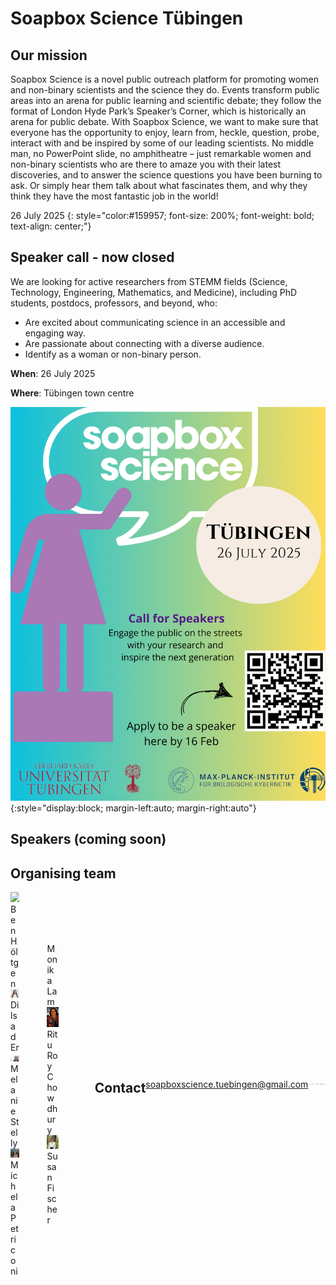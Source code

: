 # Soapbox Science Tübingen

## Our mission

Soapbox Science is a novel public outreach platform for promoting women and
non-binary scientists and the science they do. Events transform public areas
into an arena for public learning and scientific debate; they follow the format
of London Hyde Park’s Speaker’s Corner, which is historically an arena for
public debate. With Soapbox Science, we want to make sure that everyone has the
opportunity to enjoy, learn from, heckle, question, probe, interact with and be
inspired by some of our leading scientists. No middle man, no PowerPoint slide,
no amphitheatre – just remarkable women and non-binary scientists who are there
to amaze you with their latest discoveries, and to answer the science questions
you have been burning to ask. Or simply hear them talk about what
fascinates them, and why they think they have the most fantastic job in the
world!

26 July 2025
{: style="color:#159957; font-size: 200%; font-weight: bold; text-align: center;"}

## Speaker call - now closed

We are looking for active researchers from STEMM fields (Science, Technology,
Engineering, Mathematics, and Medicine), including PhD students, postdocs,
professors, and beyond, who:

- Are excited about communicating science in an accessible and engaging way.
- Are passionate about connecting with a diverse audience.
- Identify as a woman or non-binary person.

**When**: 26 July 2025

**Where**: Tübingen town centre


![Soapbox science logo](./assets/soapbox_science_info.png){:style="display:block; margin-left:auto; margin-right:auto"}

## Speakers (coming soon)

## Organising team

<div style="display: inline-flex; width=100%; align-items: center;">
<div>
 <div style="object-fit: contain; width: 24%">
  <img src="./assets/Ben_Höltgen.jpg" />
  Ben Höltgen
 </div>

 <div style="object-fit: contain; width: 24%">
  <img src="./assets/Er_Dilsad.jpg" />
  Dilsad Er
 </div>

 <div style="object-fit: contain; width: 24%">
  <img src="./assets/Melanie_Stelly.jpg" />
  Melanie Stelly
 </div>

 <div style="object-fit: contain; width: 24%">
  <img src="./assets/Michela_Petriconi.JPG" />
  Michela Petriconi
 </div>
 </div>

<div>
 <div style="object-fit: contain; width: 24%">
  Monika Lam
 </div>

  <div style="object-fit: contain; width: 24%">
  <img src="./assets/Ritu Roy Chowdhury.jpg" />
  Ritu Roy Chowdhury
 </div>

  <div style="object-fit: contain; width: 24%">
  <img src="./assets/susan_fischer.jpg" />
  Susan Fischer
 </div>

</div>



## Contact

[soapboxscience.tuebingen@gmail.com](mailto:soapboxscience.tuebingen@gmail.com)

<div style="display: inline-flex; width=100%; align-items: center;">

 <img src="./assets/logo_imprs.png" width="32%" style="object-fit: contain;" />
 <img src="./assets/logo_mpg-kyb.webp" width="32%" style="object-fit: contain;" />
 <img src="./assets/logo_uni-tue.png" width="32%" style="object-fit: contain;" />

</div>

